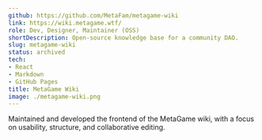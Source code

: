 ```yaml
---
github: https://github.com/MetaFam/metagame-wiki
link: https://wiki.metagame.wtf/
role: Dev, Designer, Maintainer (OSS)
shortDescription: Open-source knowledge base for a community DAO.
slug: metagame-wiki
status: archived
tech:
- React
- Markdown
- GitHub Pages
title: MetaGame Wiki
image: ./metagame-wiki.png
---
```


Maintained and developed the frontend of the MetaGame wiki, with a focus on usability, structure, and collaborative editing.
